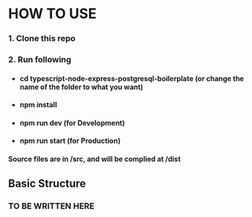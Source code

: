 # HOW TO USE

### **1. Clone this repo**

### **2. Run following**

- #### cd typescript-node-express-postgresql-boilerplate (or change the name of the folder to what you want)

- #### npm install

- #### npm run dev (for Development)

- #### npm run start (for Production)

#### Source files are in /src, and will be complied at /dist

## Basic Structure

### TO BE WRITTEN HERE
